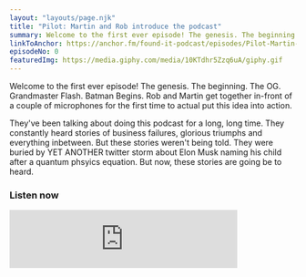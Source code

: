 ```yaml
---
layout: "layouts/page.njk"
title: "Pilot: Martin and Rob introduce the podcast"
summary: Welcome to the first ever episode! The genesis. The beginning. The OG. Grandmaster Flash. Batman Begins. Rob and Martin get together in-front of a couple of microphones for the first time to actual put this idea into action.
linkToAnchor: https://anchor.fm/found-it-podcast/episodes/Pilot-Martin--Rob-Introduce-the-Podcast-ehonnk
episodeNo: 0
featuredImg: https://media.giphy.com/media/10KTdhr5Zzq6uA/giphy.gif
---
```

Welcome to the first ever episode! The genesis. The beginning. The OG. Grandmaster Flash. Batman Begins. Rob and Martin get together in-front of a couple of microphones for the first time to actual put this idea into action.

They've been talking about doing this podcast for a long, long time. They constantly heard stories of business failures, glorious triumphs and everything inbetween. But these stories weren't being told. They were buried by YET ANOTHER twitter storm about Elon Musk naming his child after a quantum phsyics equation. But now, these stories are going be to heard.

### Listen now

<iframe src="https://anchor.fm/found-it-podcast/embed/episodes/Pilot-Martin--Rob-Introduce-the-Podcast-ehonnk" height="102px" width="400px" frameborder="0" scrolling="no"></iframe>
